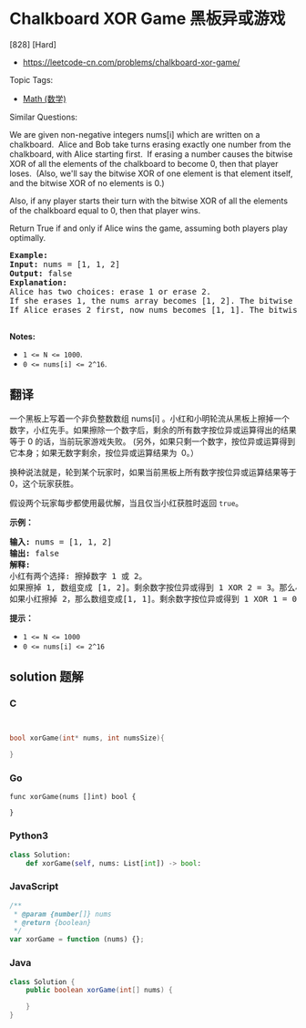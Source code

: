 # Chalkboard XOR Game 黑板异或游戏

[828] [Hard]

- https://leetcode-cn.com/problems/chalkboard-xor-game/

Topic Tags:

- [Math (数学)](https://leetcode-cn.com/tag/math/)

Similar Questions:

We are given non-negative integers nums\[i\] which are written on a chalkboard.  Alice and Bob take turns erasing exactly one number from the chalkboard, with Alice starting first.  If erasing a number causes the bitwise XOR of all the elements of the chalkboard to become 0, then that player loses.  (Also, we'll say the bitwise XOR of one element is that element itself, and the bitwise XOR of no elements is 0.)

Also, if any player starts their turn with the bitwise XOR of all the elements of the chalkboard equal to 0, then that player wins.

Return True if and only if Alice wins the game, assuming both players play optimally.

<pre><strong>Example:</strong>
<strong>Input:</strong> nums = [1, 1, 2]
<strong>Output:</strong> false
<strong>Explanation:</strong> 
Alice has two choices: erase 1 or erase 2. 
If she erases 1, the nums array becomes [1, 2]. The bitwise XOR of all the elements of the chalkboard is 1 XOR 2 = 3. Now Bob can remove any element he wants, because Alice will be the one to erase the last element and she will lose. 
If Alice erases 2 first, now nums becomes [1, 1]. The bitwise XOR of all the elements of the chalkboard is 1 XOR 1 = 0. Alice will lose.

</pre>

**Notes:**

- `1 <= N <= 1000`.
- `0 <= nums[i] <= 2^16`.

## 翻译

一个黑板上写着一个非负整数数组 nums\[i\] 。小红和小明轮流从黑板上擦掉一个数字，小红先手。如果擦除一个数字后，剩余的所有数字按位异或运算得出的结果等于 0 的话，当前玩家游戏失败。 (另外，如果只剩一个数字，按位异或运算得到它本身；如果无数字剩余，按位异或运算结果为  0。）

换种说法就是，轮到某个玩家时，如果当前黑板上所有数字按位异或运算结果等于 0，这个玩家获胜。

假设两个玩家每步都使用最优解，当且仅当小红获胜时返回 `true`。

**示例：**

<pre><strong>输入:</strong> nums = [1, 1, 2]
<strong>输出:</strong> false
<strong>解释:</strong> 
小红有两个选择: 擦掉数字 1 或 2。
如果擦掉 1, 数组变成 [1, 2]。剩余数字按位异或得到 1 XOR 2 = 3。那么小明可以擦掉任意数字，因为小红会成为擦掉最后一个数字的人，她总是会输。
如果小红擦掉 2，那么数组变成[1, 1]。剩余数字按位异或得到 1 XOR 1 = 0。小红仍然会输掉游戏。
</pre>

**提示：**

- `1 <= N <= 1000`
- `0 <= nums[i] <= 2^16`

## solution 题解

### C

```c


bool xorGame(int* nums, int numsSize){

}


```

### Go

```golang
func xorGame(nums []int) bool {

}
```

### Python3

```python
class Solution:
    def xorGame(self, nums: List[int]) -> bool:

```

### JavaScript

```javascript
/**
 * @param {number[]} nums
 * @return {boolean}
 */
var xorGame = function (nums) {};
```

### Java

```java
class Solution {
    public boolean xorGame(int[] nums) {

    }
}
```
